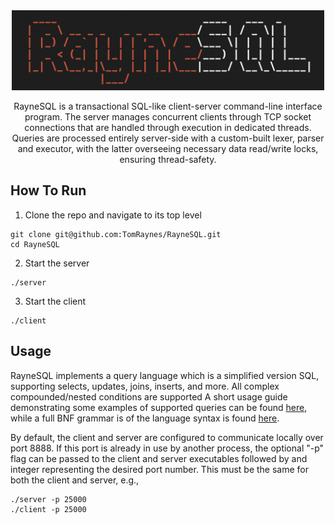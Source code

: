<div align="center">
    <img src="Assets/banner.png" width="500">
    <p>
        RayneSQL is a transactional SQL-like client-server command-line interface program.
        The server manages concurrent clients through TCP socket connections that are handled through 
        execution in dedicated threads. Queries are processed entirely server-side 
        with a custom-built lexer, parser and executor, with the latter overseeing necessary data read/write 
        locks, ensuring thread-safety.
    </p>
</div>

## How To Run

1. Clone the repo and navigate to its top level
```
git clone git@github.com:TomRaynes/RayneSQL.git
cd RayneSQL
```
2. Start the server
```
./server
```
3. Start the client
```
./client
```

## Usage
RayneSQL implements a query language which is a simplified version SQL, supporting selects, 
updates, joins, inserts, and more. All complex compounded/nested conditions are supported 
A short usage guide demonstrating some examples of supported queries can be found [here](Assets/Usage.md), 
while a full BNF grammar is of the language syntax is found [here](Assets/BNF.md).

By default, the client and server are configured to communicate locally over port 8888. If this port is 
already in use by another process, the optional "-p" flag can be passed to the client and server 
executables followed by and integer representing the desired port number. This must be the same for both
the client and server, e.g.,
```
./server -p 25000
./client -p 25000
```